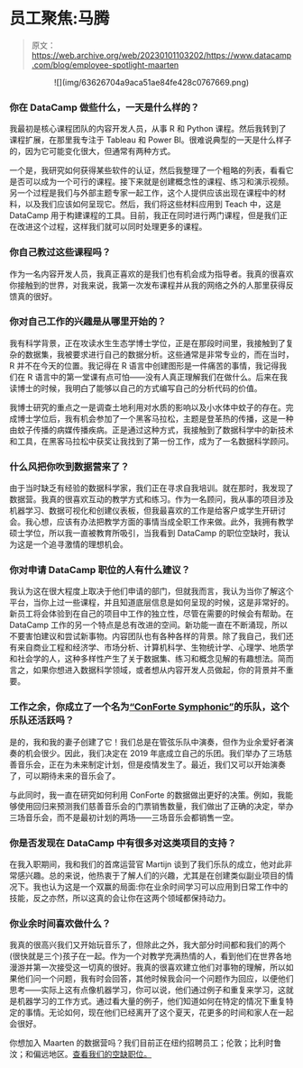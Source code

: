 # 员工聚焦:马腾

> 原文：<https://web.archive.org/web/20230101103202/https://www.datacamp.com/blog/employee-spotlight-maarten>

<center>![](img/63626704a9aca51ae84fe428c0767669.png)</center>

### 你在 DataCamp 做些什么，一天是什么样的？

我最初是核心课程团队的内容开发人员，从事 R 和 Python 课程。然后我转到了课程扩展，在那里我专注于 Tableau 和 Power BI。很难说典型的一天是什么样子的，因为它可能变化很大，但通常有两种方式。

一个是，我研究如何获得某些软件的认证，然后我整理了一个粗略的列表，看看它是否可以成为一个可行的课程。接下来就是创建概念性的课程、练习和演示视频。另一个过程是我们与外部主题专家一起工作，这个人提供应该出现在课程中的材料，以及我们应该如何呈现它。然后，我们将这些材料应用到 Teach 中，这是 DataCamp 用于构建课程的工具。目前，我正在同时进行两门课程，但是我们正在改进这个过程，这样我们就可以同时处理更多的课程。

### 你自己教过这些课程吗？

作为一名内容开发人员，我真正喜欢的是我们也有机会成为指导者。我真的很喜欢你接触到的世界，对我来说，我第一次发布课程并从我的网络之外的人那里获得反馈真的很好。

### 你对自己工作的兴趣是从哪里开始的？

我有科学背景，正在攻读水生生态学博士学位，正是在那段时间里，我接触到了复杂的数据集，我被要求进行自己的数据分析。这些通常是非常专业的，而在当时，R 并不在今天的位置。我记得在 R 语言中创建图形是一件痛苦的事情，我记得我们在 R 语言中的第一堂课有点可怕——没有人真正理解我们在做什么。后来在我读博士的时候，我明白了能够以自己的方式编写自己的分析代码的价值。

我博士研究的重点之一是调查土地利用对水质的影响以及小水体中蚊子的存在。完成博士学位后，我有机会参加了一个黑客马拉松，主题是登革热的传播，这是一种由蚊子传播的病媒传播疾病。正是通过这种方式，我接触到了数据科学中的新技术和工具，在黑客马拉松中获奖让我找到了第一份工作，成为了一名数据科学顾问。

### 什么风把你吹到数据营来了？

由于当时缺乏有经验的数据科学家，我们正在寻求自我培训。就在那时，我发现了数据营。我真的很喜欢互动的教学方式和练习。作为一名顾问，我从事的项目涉及机器学习、数据可视化和创建仪表板，但我最喜欢的工作是给客户或学生开研讨会。我心想，应该有办法把教学方面的事情当成全职工作来做。此外，我拥有教学硕士学位，所以我一直被教育所吸引，当我看到 DataCamp 的职位空缺时，我认为这是一个追寻激情的理想机会。

### 你对申请 DataCamp 职位的人有什么建议？

我认为这在很大程度上取决于他们申请的部门，但就我而言，我认为当你了解这个平台，当你上过一些课程，并且知道底层信息是如何呈现的时候，这是非常好的。新员工将会体验到在自己的项目中工作的独立性，尽管在需要的时候会有帮助。在 DataCamp 工作的另一个特点是总有改进的空间。新功能一直在不断涌现，所以不要害怕建议和尝试新事物。内容团队也有各种各样的背景。除了我自己，我们还有来自商业工程和经济学、市场分析、计算机科学、生物统计学、心理学、地质学和社会学的人，这种多样性产生了关于数据集、练习和概念见解的有趣想法。简而言之，如果你想进入数据科学领域，或者想从内容开发人员做起，你的背景并不重要。

### 工作之余，你成立了一个名为[“ConForte Symphonic”](https://web.archive.org/web/20220525044715/https://www.conforte.be/)的乐队，这个乐队还活跃吗？

是的，我和我的妻子创建了它！我们总是在管弦乐队中演奏，但作为业余爱好者演奏的机会很少。因此，我们决定在 2019 年底成立自己的乐团。我们举办了三场慈善音乐会，正在为未来制定计划，但是疫情发生了。最近，我们又可以开始演奏了，可以期待未来的音乐会了。

与此同时，我一直在研究如何利用 ConForte 的数据做出更好的决策。例如，我能够使用回归来预测我们慈善音乐会的门票销售数量，我们做出了正确的决定，举办三场音乐会，而不是最初计划的两场——三场音乐会都销售一空。

### 你是否发现在 DataCamp 中有很多对这类项目的支持？

在我入职期间，我和我们的首席运营官 Martijn 谈到了我们乐队的成立，他对此非常感兴趣。总的来说，他热衷于了解人们的兴趣，尤其是在创建类似副业项目的情况下。我也认为这是一个双赢的局面:你在业余时间学习可以应用到日常工作中的技能，反之亦然，所以这真的会让你在这两个领域都保持动力。

### 你业余时间喜欢做什么？

我真的很高兴我们又开始玩音乐了，但除此之外，我大部分时间都和我们的两个(很快就是三个)孩子在一起。作为一个对教学充满热情的人，看到他们在世界各地漫游并第一次接受这一切真的很好。我真的很喜欢建立他们对事物的理解，所以如果他们问一个问题，我有时会回答，其他时候我会问一个问题作为回应，以便他们思考——实际上这有点像机器学习，你可以说，他们通过例子和重复来学习，这就是机器学习的工作方式。通过看大量的例子，他们知道如何在特定的情况下重复特定的事情。无论如何，现在他们已经离开了这个夏天，花更多的时间和家人在一起会很好。

你想加入 Maarten 的数据营吗？我们目前正在纽约招聘员工；伦敦；比利时鲁汶；和偏远地区。[查看我们的空缺职位。](https://web.archive.org/web/20220525044715/https://www.datacamp.com/jobs/)